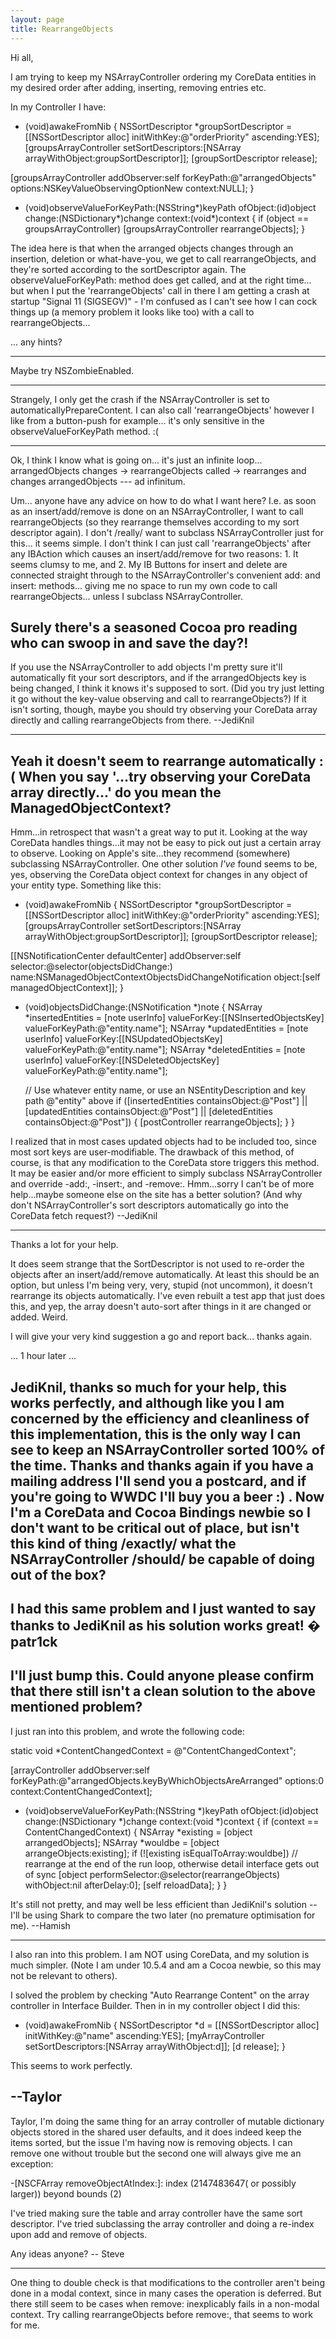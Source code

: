 ```yaml
---
layout: page
title: RearrangeObjects
---
```




Hi all,

I am trying to keep my NSArrayController ordering my CoreData entities in my desired order after adding, inserting, removing entries etc.

In my Controller I have:

    
- (void)awakeFromNib
{
NSSortDescriptor *groupSortDescriptor = [[NSSortDescriptor alloc] initWithKey:@"orderPriority" ascending:YES];
[groupsArrayController setSortDescriptors:[NSArray arrayWithObject:groupSortDescriptor]];
[groupSortDescriptor release];

[groupsArrayController addObserver:self forKeyPath:@"arrangedObjects" options:NSKeyValueObservingOptionNew context:NULL];
}

- (void)observeValueForKeyPath:(NSString*)keyPath ofObject:(id)object change:(NSDictionary*)change context:(void*)context
{
if (object == groupsArrayController)
[groupsArrayController rearrangeObjects];
}


The idea here is that when the arranged objects changes through an insertion, deletion or what-have-you, we get to call rearrangeObjects, and they're sorted according to the sortDescriptor again. The observeValueForKeyPath: method does get called, and at the right time... but when I put the 'rearrangeObjects' call in there I am getting a crash at startup "Signal 11 (SIGSEGV)" - I'm confused as I can't see how I can cock things up (a memory problem it looks like too) with a call to rearrangeObjects...

... any hints?

----
Maybe try NSZombieEnabled.

----
Strangely, I only get the crash if the NSArrayController is set to automaticallyPrepareContent. I can also call 'rearrangeObjects' however I like from a button-push for example... it's only sensitive in the observeValueForKeyPath method. :(

----
Ok, I think I know what is going on... it's just an infinite loop... arrangedObjects changes -> rearrangeObjects called -> rearranges and changes arrangedObjects --- ad infinitum.

Um... anyone have any advice on how to do what I want here? I.e. as soon as an insert/add/remove is done on an NSArrayController, I want to call rearrangeObjects (so they rearrange themselves according to my sort descriptor again). I don't /really/ want to subclass NSArrayController just for this... it seems simple. I don't think I can just call 'rearrangeObjects' after any IBAction which causes an insert/add/remove for two reasons: 1. It seems clumsy to me, and 2. My IB Buttons for insert and delete are connected straight through to the NSArrayController's convenient add: and insert: methods... giving me no space to run my own code to call rearrangeObjects... unless I subclass NSArrayController.

Surely there's a seasoned Cocoa pro reading who can swoop in and save the day?!
----
If you use the NSArrayController to add objects I'm pretty sure it'll automatically fit your sort descriptors, and if the     arrangedObjects key is being changed, I think it knows it's supposed to sort. (Did you try just letting it go without the key-value observing and call to     rearrangeObjects?) If it isn't sorting, though, maybe you should try observing your CoreData array directly and calling     rearrangeObjects from there. --JediKnil

----

Yeah it doesn't seem to rearrange automatically :(
When you say '...try observing your CoreData array directly...' do you mean the ManagedObjectContext?
----
Hmm...in retrospect that wasn't a great way to put it. Looking at the way CoreData handles things...it may not be easy to pick out just a certain array to observe. Looking on Apple's site...they recommend (somewhere) subclassing NSArrayController. One other solution *I've* found seems to be, yes, observing the CoreData object context for changes in any object of your entity type. Something like this:
    
- (void)awakeFromNib
{
NSSortDescriptor *groupSortDescriptor = [[NSSortDescriptor alloc] initWithKey:@"orderPriority" ascending:YES];
[groupsArrayController setSortDescriptors:[NSArray arrayWithObject:groupSortDescriptor]];
[groupSortDescriptor release];

[[NSNotificationCenter defaultCenter] addObserver:self selector:@selector(objectsDidChange:) name:NSManagedObjectContextObjectsDidChangeNotification object:[self managedObjectContext]];
}

- (void)objectsDidChange:(NSNotification *)note
{
    NSArray *insertedEntities = [note userInfo] valueForKey:[[NSInsertedObjectsKey] valueForKeyPath:@"entity.name"];
    NSArray *updatedEntities  = [note userInfo] valueForKey:[[NSUpdatedObjectsKey] valueForKeyPath:@"entity.name"];
    NSArray *deletedEntities  = [note userInfo] valueForKey:[[NSDeletedObjectsKey] valueForKeyPath:@"entity.name"];

     // Use whatever entity name, or use an NSEntityDescription and key path @"entity" above
    if ([insertedEntities containsObject:@"Post"] ||
        [updatedEntities containsObject:@"Post"] ||
        [deletedEntities containsObject:@"Post"])
    {
        [postController rearrangeObjects];
    }
}

I realized that in most cases updated objects had to be included too, since most sort keys are user-modifiable. The drawback of this method, of course, is that any modification to the CoreData store triggers this method. It may be easier and/or more efficient to simply subclass NSArrayController and override     -add:,     -insert:, and     -remove:. Hmm...sorry I can't be of more help...maybe someone else on the site has a better solution? (And why don't NSArrayController's sort descriptors automatically go into the CoreData fetch request?) --JediKnil

----

Thanks a lot for your help.

It does seem strange that the SortDescriptor is not used to re-order the objects after an insert/add/remove automatically. At least this should be an option, but unless I'm being very, very, stupid (not uncommon), it doesn't rearrange its objects automatically. I've even rebuilt a test app that just does this, and yep, the array doesn't auto-sort after things in it are changed or added. Weird.

I will give your very kind suggestion a go and report back... thanks again.

... 1 hour later ...

JediKnil, thanks so much for your help, this works perfectly, and although like you I am concerned by the efficiency and cleanliness of this implementation, this is the only way I can see to keep an NSArrayController sorted 100% of the time. Thanks and thanks again if you have a mailing address I'll send you a postcard, and if you're going to WWDC I'll buy you a beer :) . Now I'm a CoreData and Cocoa Bindings newbie so I don't want to be critical out of place, but isn't this kind of thing /exactly/ what the NSArrayController /should/ be capable of doing out of the box?
----

I had this same problem and I just wanted to say thanks to JediKnil as his solution works great! � patr1ck
----
I'll just bump this. Could anyone please confirm that there still isn't a clean solution to the above mentioned problem?
----
I just ran into this problem, and wrote the following code:
    
static void *ContentChangedContext = @"ContentChangedContext";

[arrayController addObserver:self forKeyPath:@"arrangedObjects.keyByWhichObjectsAreArranged" options:0 context:ContentChangedContext];

- (void)observeValueForKeyPath:(NSString *)keyPath ofObject:(id)object change:(NSDictionary *)change context:(void *)context
{
	if (context == ContentChangedContext)
	{
		NSArray *existing = [object arrangedObjects];
		NSArray *wouldbe = [object arrangeObjects:existing];
		if (![existing isEqualToArray:wouldbe])
			// rearrange at the end of the run loop, otherwise detail interface gets out of sync
			[object performSelector:@selector(rearrangeObjects) withObject:nil afterDelay:0];
		[self reloadData];
	}
}

It's still not pretty, and may well be less efficient than JediKnil's solution -- I'll be using Shark to compare the two later (no premature optimisation for me). --Hamish

----
I also ran into this problem.  I am NOT using CoreData, and my solution is much simpler.  (Note I am under 10.5.4 and am a Cocoa newbie, so this may not be relevant to others).

I solved the problem by checking "Auto Rearrange Content" on the array controller in Interface Builder.  Then in in my controller object I did this:

    
- (void)awakeFromNib
{
	NSSortDescriptor *d = [[NSSortDescriptor alloc] initWithKey:@"name" ascending:YES];
	[myArrayController setSortDescriptors:[NSArray arrayWithObject:d]];
	[d release];
}


This seems to work perfectly.

--Taylor
----
Taylor, I'm doing the same thing for an array controller of mutable dictionary objects stored in the shared user defaults, and it does indeed keep the items sorted, but the issue I'm having now is removing objects.  I can remove one without trouble but the second one will always give me an exception:

    
-[NSCFArray removeObjectAtIndex:]: index (2147483647( or possibly larger)) beyond bounds (2)


I've tried making sure the table and array controller have the same sort descriptor.  I've tried subclassing the array controller and doing a re-index upon add and remove of objects.

Any ideas anyone?
-- Steve

----
One thing to double check is that modifications to the controller aren't being done in a modal context, since in many cases the operation is deferred. But there still seem to be cases when remove: inexplicably fails in a non-modal context. Try calling rearrangeObjects before remove:, that seems to work for me.


